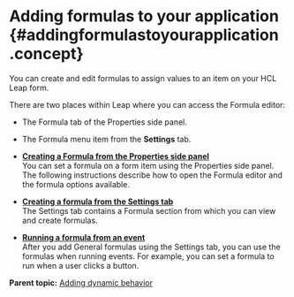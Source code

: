 # Adding formulas to your application {#addingformulastoyourapplication .concept}

You can create and edit formulas to assign values to an item on your HCL Leap form.

There are two places within Leap where you can access the Formula editor:

-   The Formula tab of the Properties side panel.
-   The Formula menu item from the **Settings** tab.

-   **[Creating a Formula from the Properties side panel](cr_adding_formulas_from_properties_window.md)**  
You can set a formula on a form item using the Properties side panel. The following instructions describe how to open the Formula editor and the formula options available.
-   **[Creating a formula from the Settings tab](cr_adding_formula_from_settings_tab.md)**  
The Settings tab contains a Formula section from which you can view and create formulas.
-   **[Running a formula from an event](cr_adding_formula_running_formula_from_event.md)**  
After you add General formulas using the Settings tab, you can use the formulas when running events. For example, you can set a formula to run when a user clicks a button.

**Parent topic:** [Adding dynamic behavior](cr_adding_dynamic_behavior.md)

